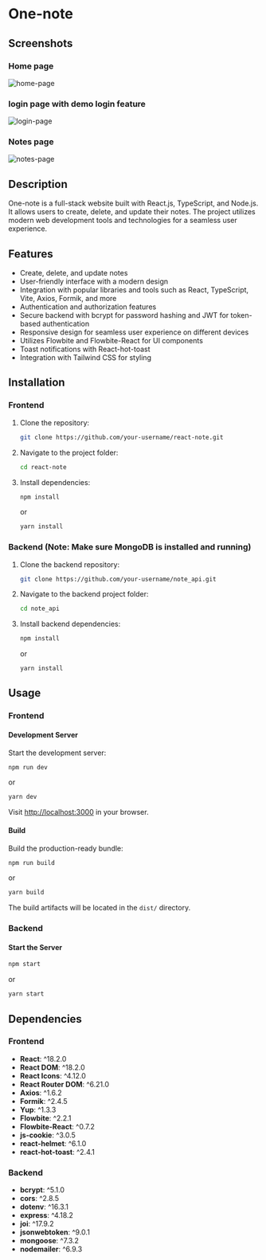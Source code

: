 # One-note

## Screenshots

### Home page
<img src="https://drive.google.com/uc?id=1K3HlkgoDbgYfNexz47zUxLEeQFtyA4vq" alt="home-page">

### login page with demo login feature
<img src="https://drive.google.com/uc?id=1ueskOPxvpsDeGrejjeNSBVA7WviYRcu2" alt="login-page">

### Notes page
<img src="https://drive.google.com/uc?id=1ALG8j7uC8cwDbORNZYV16kHoWY0sxcwH" alt="notes-page">

## Description

One-note is a full-stack website built with React.js, TypeScript, and Node.js. It allows users to create, delete, and update their notes. The project utilizes modern web development tools and technologies for a seamless user experience.

## Features

- Create, delete, and update notes
- User-friendly interface with a modern design
- Integration with popular libraries and tools such as React, TypeScript, Vite, Axios, Formik, and more
- Authentication and authorization features
- Secure backend with bcrypt for password hashing and JWT for token-based authentication
- Responsive design for seamless user experience on different devices
- Utilizes Flowbite and Flowbite-React for UI components
- Toast notifications with React-hot-toast
- Integration with Tailwind CSS for styling

## Installation

### Frontend

1. Clone the repository:

   ```bash
   git clone https://github.com/your-username/react-note.git
   ```

2. Navigate to the project folder:

   ```bash
   cd react-note
   ```

3. Install dependencies:

   ```bash
   npm install
   ```

   or

   ```bash
   yarn install
   ```

### Backend (Note: Make sure MongoDB is installed and running)

1. Clone the backend repository:

   ```bash
   git clone https://github.com/your-username/note_api.git
   ```

2. Navigate to the backend project folder:

   ```bash
   cd note_api
   ```

3. Install backend dependencies:

   ```bash
   npm install
   ```

   or

   ```bash
   yarn install
   ```

## Usage

### Frontend

#### Development Server

Start the development server:

```bash
npm run dev
```

or

```bash
yarn dev
```

Visit [http://localhost:3000](http://localhost:3000) in your browser.

#### Build

Build the production-ready bundle:

```bash
npm run build
```

or

```bash
yarn build
```

The build artifacts will be located in the `dist/` directory.

### Backend

#### Start the Server

```bash
npm start
```

or

```bash
yarn start
```

## Dependencies

### Frontend

- **React**: ^18.2.0
- **React DOM**: ^18.2.0
- **React Icons**: ^4.12.0
- **React Router DOM**: ^6.21.0
- **Axios**: ^1.6.2
- **Formik**: ^2.4.5
- **Yup**: ^1.3.3
- **Flowbite**: ^2.2.1
- **Flowbite-React**: ^0.7.2
- **js-cookie**: ^3.0.5
- **react-helmet**: ^6.1.0
- **react-hot-toast**: ^2.4.1

### Backend

- **bcrypt**: ^5.1.0
- **cors**: ^2.8.5
- **dotenv**: ^16.3.1
- **express**: ^4.18.2
- **joi**: ^17.9.2
- **jsonwebtoken**: ^9.0.1
- **mongoose**: ^7.3.2
- **nodemailer**: ^6.9.3
